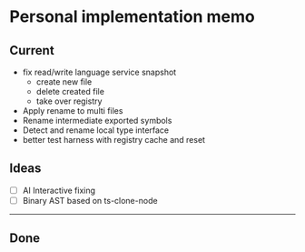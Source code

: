 # Personal implementation memo

## Current

- fix read/write language service snapshot
  - create new file
  - delete created file
  - take over registry
- Apply rename to multi files
- Rename intermediate exported symbols
- Detect and rename local type interface
- better test harness with registry cache and reset

## Ideas

- [ ] AI Interactive fixing
- [ ] Binary AST based on ts-clone-node

---

## Done
